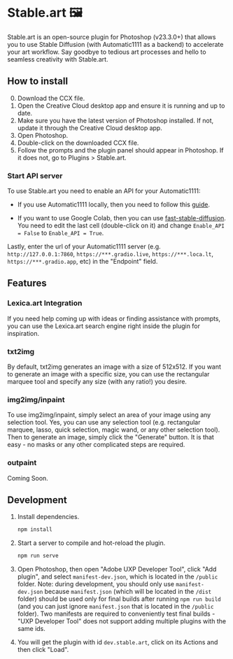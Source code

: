 # Stable.art 🖼

Stable.art is an open-source plugin for Photoshop (v23.3.0+) that allows you to use Stable Diffusion (with Automatic1111 as a backend) to accelerate your art workflow. Say goodbye to tedious art processes and hello to seamless creativity with Stable.art.

## How to install

0. Download the CCX file.
1. Open the Creative Cloud desktop app and ensure it is running and up to date.
2. Make sure you have the latest version of Photoshop installed. If not, update it through the Creative Cloud desktop app.
3. Open Photoshop.
4. Double-click on the downloaded CCX file.
5. Follow the prompts and the plugin panel should appear in Photoshop. If it does not, go to Plugins > Stable.art.

### Start API server

To use Stable.art you need to enable an API for your Automatic1111:

* If you use Automatic1111 locally, then you need to follow this [guide](https://github.com/AUTOMATIC1111/stable-diffusion-webui/wiki/API).

* If you want to use Google Colab, then you can use [fast-stable-diffusion](https://github.com/TheLastBen/fast-stable-diffusion). You need to edit the last cell (double-click on it) and change `Enable_API = False` to `Enable_API = True`.

Lastly, enter the url of your Automatic1111 server (e.g. `http://127.0.0.1:7860`, `https://***.gradio.live`, `https://***.loca.lt`, `https://***.gradio.app`, etc) in the "Endpoint" field.

## Features

### Lexica.art Integration

If you need help coming up with ideas or finding assistance with prompts, you can use the Lexica.art search engine right inside the plugin for inspiration.

### txt2img

By default, txt2img generates an image with a size of 512x512. If you want to generate an image with a specific size, you can use the rectangular marquee tool and specify any size (with any ratio!) you desire.

### img2img/inpaint

To use img2img/inpaint, simply select an area of your image using any selection tool. Yes, you can use any selection tool (e.g. rectangular marquee, lasso, quick selection, magic wand, or any other selection tool). Then to generate an image, simply click the "Generate" button. It is that easy - no masks or any other complicated steps are required.

### outpaint

Coming Soon.

## Development

1. Install dependencies.

    ```bash
    npm install
    ```

2. Start a server to compile and hot-reload the plugin.

    ```bash
    npm run serve
    ```

3. Open Photoshop, then open "Adobe UXP Developer Tool", click "Add plugin", and select `manifest-dev.json`, which is located in the `/public` folder. Note: during development, you should only use `manifest-dev.json` because `manifest.json` (which will be located in the `/dist` folder) should be used only for final builds after running `npm run build` (and you can just ignore `manifest.json` that is located in the `/public` folder). Two manifests are required to conveniently test final builds - "UXP Developer Tool" does not support adding multiple plugins with the same ids.

4. You will get the plugin with id `dev.stable.art`, click on its Actions and then click "Load".
